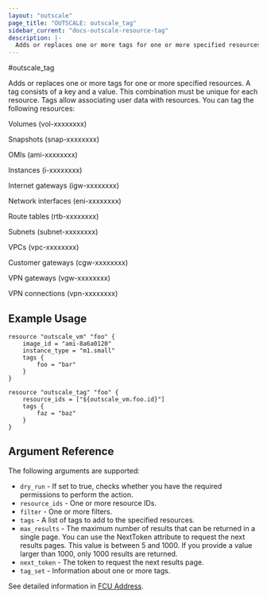 ```yaml
---
layout: "outscale"
page_title: "OUTSCALE: outscale_tag"
sidebar_current: "docs-outscale-resource-tag"
description: |-
  Adds or replaces one or more tags for one or more specified resources.
---
```


#outscale_tag

Adds or replaces one or more tags for one or more specified resources.
A tag consists of a key and a value. This combination must be unique for each resource.
Tags allow associating user data with resources. You can tag the following resources:

Volumes (vol-xxxxxxxx)

Snapshots (snap-xxxxxxxx)

OMIs (ami-xxxxxxxx)

Instances (i-xxxxxxxx)

Internet gateways (igw-xxxxxxxx)

Network interfaces (eni-xxxxxxxx)

Route tables (rtb-xxxxxxxx)

Subnets (subnet-xxxxxxxx)

VPCs (vpc-xxxxxxxx)

Customer gateways (cgw-xxxxxxxx)

VPN gateways (vgw-xxxxxxxx)

VPN connections (vpn-xxxxxxxx)

## Example Usage

```hcl
resource "outscale_vm" "foo" {
	image_id = "ami-8a6a0120"
	instance_type = "m1.small"
	tags {
		foo = "bar"
	}
}

resource "outscale_tag" "foo" {
	resource_ids = ["${outscale_vm.foo.id}"]
	tags {
		faz = "baz"
	}
}
```

## Argument Reference

The following arguments are supported:

* `dry_run` - If set to true, checks whether you have the required permissions to perform the action.
* `resource_ids` - One or more resource IDs.
* `filter` - One or more filters.
* `tags` - A list of tags to add to the specified resources.
* `max_results` - The maximum number of results that can be returned in a single page. You can use the NextToken attribute to request the next results pages. This value is between 5 and 1000. If you provide a value larger than 1000, only 1000 results are returned.
* `next_token` - The token to request the next results page.
* `tag_set` - Information about one or more tags.

See detailed information in [FCU Address](http://docs.outscale.com/api_fcu/definitions/Address.html#_api_fcu-address).
